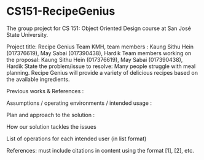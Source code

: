 # CS151-RecipeGenius
The group project for CS 151: Object Oriented Design course at San José State University.

Project title: Recipe Genius
Team KMH, team members : Kaung Sithu Hein (017376619), May Sabai (017390438), Hardik
Team members working on the proposal: Kaung Sithu Hein (017376619), May Sabai (017390438), Hardik
State the problem/issue to resolve: Many people struggle with meal planning. Recipe Genius will provide a variety of delicious recipes based on the available ingredients. 

Previous works & References : 

Assumptions / operating environments / intended usage : 

Plan and approach to the solution :  

How our solution tackles the issues 

List of operations for each intended user (in list format)


References: must include citations in content using the format [1], [2], etc. 
